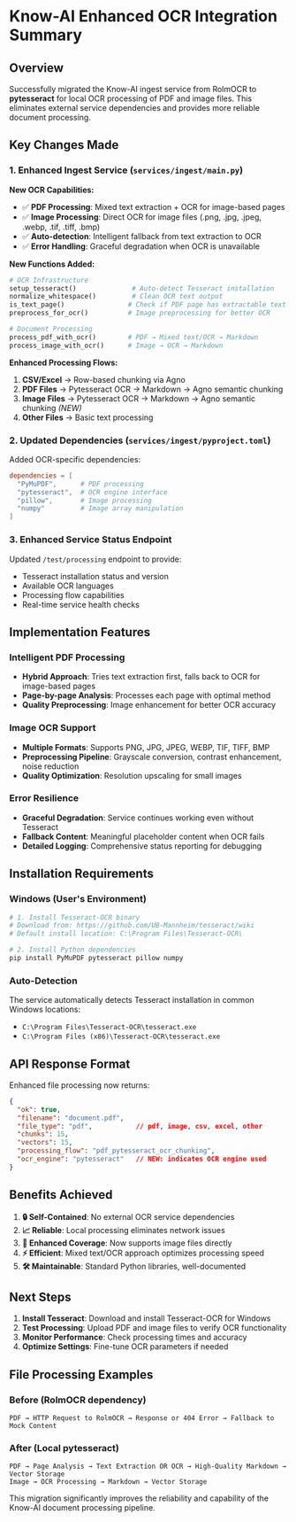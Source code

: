 # Know-AI Enhanced OCR Integration Summary

## Overview
Successfully migrated the Know-AI ingest service from RolmOCR to **pytesseract** for local OCR processing of PDF and image files. This eliminates external service dependencies and provides more reliable document processing.

## Key Changes Made

### 1. Enhanced Ingest Service (`services/ingest/main.py`)

**New OCR Capabilities:**
- ✅ **PDF Processing**: Mixed text extraction + OCR for image-based pages
- ✅ **Image Processing**: Direct OCR for image files (.png, .jpg, .jpeg, .webp, .tif, .tiff, .bmp)
- ✅ **Auto-detection**: Intelligent fallback from text extraction to OCR
- ✅ **Error Handling**: Graceful degradation when OCR is unavailable

**New Functions Added:**
```python
# OCR Infrastructure
setup_tesseract()              # Auto-detect Tesseract installation
normalize_whitespace()         # Clean OCR text output
is_text_page()                # Check if PDF page has extractable text
preprocess_for_ocr()          # Image preprocessing for better OCR

# Document Processing
process_pdf_with_ocr()        # PDF → Mixed text/OCR → Markdown
process_image_with_ocr()      # Image → OCR → Markdown
```

**Enhanced Processing Flows:**
1. **CSV/Excel** → Row-based chunking via Agno
2. **PDF Files** → Pytesseract OCR → Markdown → Agno semantic chunking  
3. **Image Files** → Pytesseract OCR → Markdown → Agno semantic chunking *(NEW)*
4. **Other Files** → Basic text processing

### 2. Updated Dependencies (`services/ingest/pyproject.toml`)

Added OCR-specific dependencies:
```toml
dependencies = [
  "PyMuPDF",      # PDF processing
  "pytesseract",  # OCR engine interface
  "pillow",       # Image processing
  "numpy"         # Image array manipulation
]
```

### 3. Enhanced Service Status Endpoint

Updated `/test/processing` endpoint to provide:
- Tesseract installation status and version
- Available OCR languages
- Processing flow capabilities
- Real-time service health checks

## Implementation Features

### Intelligent PDF Processing
- **Hybrid Approach**: Tries text extraction first, falls back to OCR for image-based pages
- **Page-by-page Analysis**: Processes each page with optimal method
- **Quality Preprocessing**: Image enhancement for better OCR accuracy

### Image OCR Support  
- **Multiple Formats**: Supports PNG, JPG, JPEG, WEBP, TIF, TIFF, BMP
- **Preprocessing Pipeline**: Grayscale conversion, contrast enhancement, noise reduction
- **Quality Optimization**: Resolution upscaling for small images

### Error Resilience
- **Graceful Degradation**: Service continues working even without Tesseract
- **Fallback Content**: Meaningful placeholder content when OCR fails
- **Detailed Logging**: Comprehensive status reporting for debugging

## Installation Requirements

### Windows (User's Environment)
```bash
# 1. Install Tesseract-OCR binary
# Download from: https://github.com/UB-Mannheim/tesseract/wiki
# Default install location: C:\Program Files\Tesseract-OCR\

# 2. Install Python dependencies
pip install PyMuPDF pytesseract pillow numpy
```

### Auto-Detection
The service automatically detects Tesseract installation in common Windows locations:
- `C:\Program Files\Tesseract-OCR\tesseract.exe`
- `C:\Program Files (x86)\Tesseract-OCR\tesseract.exe`

## API Response Format

Enhanced file processing now returns:
```json
{
  "ok": true,
  "filename": "document.pdf",
  "file_type": "pdf",           // pdf, image, csv, excel, other
  "chunks": 15,
  "vectors": 15,
  "processing_flow": "pdf_pytesseract_ocr_chunking",
  "ocr_engine": "pytesseract"   // NEW: indicates OCR engine used
}
```

## Benefits Achieved

1. **🔒 Self-Contained**: No external OCR service dependencies
2. **📈 Reliable**: Local processing eliminates network issues  
3. **🎯 Enhanced Coverage**: Now supports image files directly
4. **⚡ Efficient**: Mixed text/OCR approach optimizes processing speed
5. **🛠️ Maintainable**: Standard Python libraries, well-documented

## Next Steps

1. **Install Tesseract**: Download and install Tesseract-OCR for Windows
2. **Test Processing**: Upload PDF and image files to verify OCR functionality
3. **Monitor Performance**: Check processing times and accuracy
4. **Optimize Settings**: Fine-tune OCR parameters if needed

## File Processing Examples

### Before (RolmOCR dependency)
```
PDF → HTTP Request to RolmOCR → Response or 404 Error → Fallback to Mock Content
```

### After (Local pytesseract)
```
PDF → Page Analysis → Text Extraction OR OCR → High-Quality Markdown → Vector Storage
Image → OCR Processing → Markdown → Vector Storage
```

This migration significantly improves the reliability and capability of the Know-AI document processing pipeline.